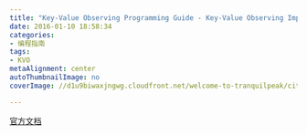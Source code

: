 ```yaml
---
title: "Key-Value Observing Programming Guide - Key-Value Observing Implementation Details"
date: 2016-01-10 18:58:34
categories: 
- 编程指南
tags: 
- KVO
metaAlignment: center
autoThumbnailImage: no
coverImage: //d1u9biwaxjngwg.cloudfront.net/welcome-to-tranquilpeak/city.jpg

---
```


[官方文档](https://developer.apple.com/library/ios/documentation/Cocoa/Conceptual/KeyValueObserving/Articles/KVOImplementation.html#//apple_ref/doc/uid/20002307-BAJEAIEE)
<!--more-->
